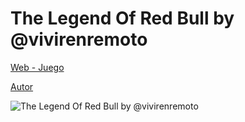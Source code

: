 # The Legend Of Red Bull by @vivirenremoto
 
[Web - Juego](https://vivirenremoto.github.io/zeldaredbull/)

[Autor](https://twitter.com/vivirenremoto)

![The Legend Of Red Bull by @vivirenremoto](https://vivirenremoto.github.io/zeldaredbull/static/social.png?2)
